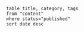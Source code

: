 

```dataview
table title, category, tags
from "content"
where status="published"
sort date desc
```
